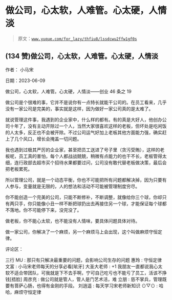 # 做公司，心太软，人难管。心太硬，人情淡

> 原文：[`www.yuque.com/for_lazy/thfiu8/lssdcwu2ffw1gf0s`](https://www.yuque.com/for_lazy/thfiu8/lssdcwu2ffw1gf0s)



## (134 赞)做公司，心太软，人难管。心太硬，人情淡 

作者： 小马宋 

日期：2023-06-09 

做公司，心太软，人难管。心太硬，人情淡——创业 46 条之 19 

做公司是个很难的事，它并不是说你有一点特长就能干公司的。在员工看来，几乎没有一家公司是完美的，事实就是这样，因为做好一家公司真的是太难了。 

就说管理这件事，我遇到的企业家中，什么样的都有。有的真是大好人，他创办公司十年了，没有主动开除过一个人，当然大家很喜欢这样的老板，但坏处是吃闲饭的人太多，反正也不会被开除。不过公司运气好加上老板其他方面能力强，确实赶上了几个风口，增长会掩盖一切问题。 

我也遇到过极其严厉的企业家，甚至把员工送进了号子里（贪污受贿），这样的老板呢，员工真的害怕，每个人都战战兢兢，稍微有点能力的也干不长，老板管得太细，连行政部去超市买个招待水果都要过问，公司没有敢代替老板做决策，最后会把老板累死。 

所以管理公司，就是一个动态平衡，你也不可能把所有问题都解决掉，因为只要有人参与，变量就是无限的，人的想法和活动不可能被管理制度穷尽。 

你不能创造一个完美的公司，只能不断修补，不断调整，就像给你三个球，你却只有两只手，你只能像小丑一样不断把球扔出去再接住另一个球，才能保证每个球都不落地。你不可能停下来，没完没了。 

做老板，你不能心太软，也不能没有人情味，要具体问题具体对待。 

做一家公司，你解决了一个麻烦，另一个麻烦马上会出现，这个叫做麻烦守恒定律。 

评论区： 

三行 MU : 那只有只解决最重要的问题，会影响公司生存的问题 惠玲 : 守恒定律 文富 : 小马宋老师每天的分享必看[呲牙] 大圣大老师 : +1 我朋友一直都说我心太软不适合带团队，可我就是下不去手啊，宁可自己吃亏也不能亏了员工，活该不挣钱[捂脸] 周彦充 : 做公司就是管人，管人是门艺术活，难 立朋 : 慈不掌兵，管理既要有菩萨心肠，也得有金刚的手段。 刘逍遥 : 每天学习宋老师新知识 ⊙▽⊙ : 哈哈，麻烦守恒定律